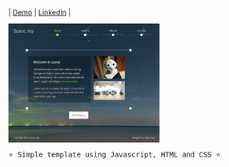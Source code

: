 <p align="center">
  
  
  |
  <a href="https://joyce-fernandes.github.io/Template_Space_Joy/#0">Demo</a>
  |
  <a href="https://www.linkedin.com/in/joyce-fernandes-da-silva/">LinkedIn</a>
  |

</p>

 <img width="60%" height= "30%"  align="center" src="img/joy.jpeg" alt="template">
<br/>

 




<pre>
⭐ Simple template using Javascript, HTML and CSS ⭐
</pre>



